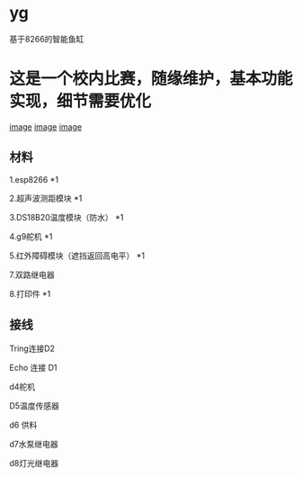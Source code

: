# yg
基于8266的智能鱼缸
# 这是一个校内比赛，随缘维护，基本功能实现，细节需要优化

[image](https://github.com/bilibilifmk/yg/blob/master/P_20191016_201943.jpg)
[image](https://github.com/bilibilifmk/yg/blob/master/P_20191016_201948.jpg)
[image](https://github.com/bilibilifmk/yg/blob/master/P_20191016_202016.jpg)
## 材料
1.esp8266 *1 

2.超声波测距模块 *1

3.DS18B20温度模块（防水） *1

4.g9舵机 *1

5.红外障碍模块（遮挡返回高电平） *1

7.双路继电器

8.打印件 *1

## 接线
Tring连接D2

Echo 连接 D1 

d4舵机

D5温度传感器 

d6 供料

d7水泵继电器

d8灯光继电器
